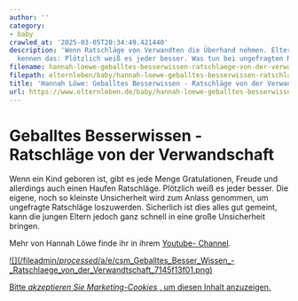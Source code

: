 ```yaml
---
author: ''
category:
- baby
crawled_at: '2025-03-05T20:34:49.421440'
description: 'Wenn Ratschläge von Verwandten die Überhand nehmen. Eltern von Babys
  kennen das: Plötzlich weiß es jeder besser. Was tun bei ungefragten Ratschlägen?'
filename: hannah-loewe-geballtes-besserwissen-ratschlaege-von-der-verwandtschaft.md
filepath: elternleben/baby/hannah-loewe-geballtes-besserwissen-ratschlaege-von-der-verwandtschaft.md
title: 'Hannah Löwe: Geballtes Besserwissen - Ratschläge von der Verwandtschaft'
url: https://www.elternleben.de/baby/hannah-loewe-geballtes-besserwissen-ratschlaege-von-der-verwandtschaft/
---
```


#  Geballtes Besserwissen - Ratschläge von der Verwandschaft

Wenn ein Kind geboren ist, gibt es jede Menge Gratulationen, Freude und
allerdings auch einen Haufen Ratschläge. Plötzlich weiß es jeder besser. Die
eigene, noch so kleinste Unsicherheit wird zum Anlass genommen, um ungefragte
Ratschläge loszuwerden. Sicherlich ist dies alles gut gemeint, kann die jungen
Eltern jedoch ganz schnell in eine große Unsicherheit bringen.

Mehr von Hannah Löwe finde ihr in ihrem [Youtube-
Channel](https://www.youtube.com/channel/UC-150_R5aEyxKB96PWqACHA).

[ ![](/fileadmin/_processed_/a/e/csm_Geballtes_Besser_Wissen_-
_Ratschlaege_von_der_Verwandtschaft_7145f13f01.png)
](javascript:Cookiebot.renew\(\))

[Bitte _akzeptieren Sie Marketing-Cookies_ , um diesen Inhalt
anzuzeigen.](javascript:Cookiebot.renew\(\))

